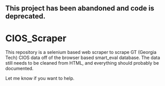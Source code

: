 ## This project has been abandoned and code is deprecated.

# CIOS_Scraper
This repository is a selenium based web scraper to scrape GT (Georgia Tech) CIOS data off of the browser based smart_eval database. The data still needs to be cleaned from HTML, and everything should probably be documented.

Let me know if you want to help.
